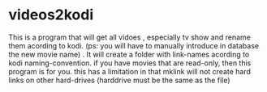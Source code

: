 # videos2kodi
This is a program that will get all vidoes , especially tv show and rename them acording to kodi. (ps: you will have to manually introduce in database the new movie name) . It will create a folder with link-names acording to kodi naming-convention. if you have movies that are read-only, then this program is for you.
this has a limitation in that mklink will not create hard links on other hard-drives (harddrive must be the same as the file)
